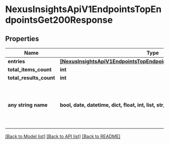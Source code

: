 # NexusInsightsApiV1EndpointsTopEndpointsGet200Response


## Properties
Name | Type | Description | Notes
------------ | ------------- | ------------- | -------------
**entries** | [**[NexusInsightsApiV1EndpointsTopEndpointsGet200ResponseEntriesInner]**](NexusInsightsApiV1EndpointsTopEndpointsGet200ResponseEntriesInner.md) |  | [optional] 
**total_items_count** | **int** |  | [optional] 
**total_results_count** | **int** |  | [optional] 
**any string name** | **bool, date, datetime, dict, float, int, list, str, none_type** | any string name can be used but the value must be the correct type | [optional]

[[Back to Model list]](../README.md#documentation-for-models) [[Back to API list]](../README.md#documentation-for-api-endpoints) [[Back to README]](../README.md)



